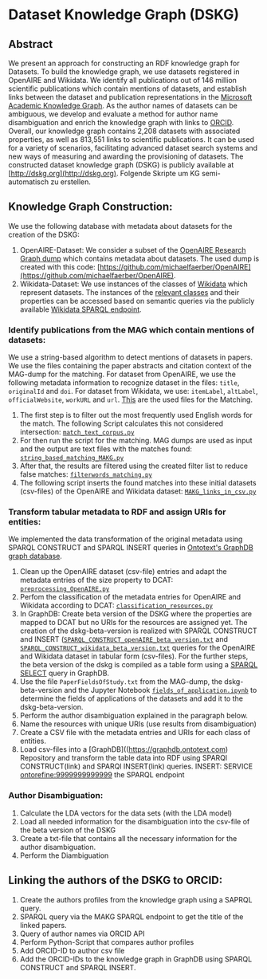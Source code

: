 # Dataset Knowledge Graph (DSKG)

## Abstract
We present an approach for constructing an RDF knowledge graph for Datasets. To build the knowledge graph, we use datasets registered in OpenAIRE and Wikidata.
We identify all publications out of 146 million scientific publications which contain mentions of datasets, and establish links between the dataset and publication representations in the [Microsoft Academic Knowledge Graph](http://ma-graph.org). As the author names of datasets can be ambiguous, we develop and evaluate a method for author name disambiguation and enrich the knowledge graph with links to [ORCID](https://orcid.org). Overall, our knowledge graph contains 2,208 datasets with associated properties, as well as 813,551 links to scientific publications. It can be used for a variety of scenarios, facilitating advanced dataset search systems and new ways of measuring and awarding the provisioning of datasets.
The constructed dataset knowledge graph (DSKG) is publicly available at [http://dskg.org](http://dskg.org).
Folgende Skripte um KG semi-automatisch zu erstellen.

## Knowledge Graph Construction:

We use the following database with metadata about datasets for the creation of the DSKG: 
1. OpenAIRE-Dataset: We consider a subset of the [OpenAIRE Research Graph dump](https://zenodo.org/record/3516918) which contains metadata about datasets. The used dump is created with this code: [https://github.com/michaelfaerber/OpenAIRE](https://github.com/michaelfaerber/OpenAIRE).
2. Wikidata-Dataset: We use instances of the classes of [Wikidata](https://www.wikidata.org/wiki/Wikidata:Main_Page) which represent datasets. The instances of the [relevant classes](wikidata-dataset/SPARQL_wikidata_dataset.txt) and their properties can be accessed based on semantic queries via the publicly available [Wikidata SPARQL endpoint](https://query.wikidata.org).

### Identify publications from the MAG which contain mentions of datasets:
We use a string-based algorithm to detect mentions of datasets in papers. We use the files containing the paper abstracts and citation context of the MAG-dump for the matching. For dataset from OpenAIRE, we use the following metadata information to recognize dataset in the files: ``title``, ``originalId`` and ``doi``. For dataset from Wikidata, we use: ``itemLabel``, ``altLabel``, ``officialWebsite``, ``workURL`` and ``url``. [This](string-matching-MAKG-dumps/data) are the used files for the Matching.

  1. The first step is to filter out the most frequently used English words for the match. The following Script calculates this not considered intersection: [``match_text_corpus.py``](string-matching-MAKG-dumps/match_text_corpus.py)
  2. For then run the script for the matching. MAG dumps are used as input and the output are text files with the matches found: [``string_based_matching_MAKG.py``](string-matching-MAKG-dumps/string_based_matching_MAKG.py)
  3. After that, the results are filtered using the created filter list to reduce false matches: [``filterwords_matching.py``](string-matching-MAKG-dumps/filterwords_matching.py)
  4. The following script inserts the found matches into these initial datasets (csv-files) of the OpenAIRE and Wikidata dataset: [``MAKG_links_in_csv.py``](string-matching-MAKG-dumps/MAKG_links_in_csv.py)


### Transform tabular metadata to RDF and assign URIs for entities:
We implemented the data transformation of the original metadata using SPARQL CONSTRUCT and SPARQL INSERT queries in [Ontotext's GraphDB graph database](https://graphdb.ontotext.com).

  1. Clean up the OpenAIRE dataset (csv-file) entries and adapt the metadata entries of the size property to DCAT: [``preprocessing_OpenAIRE.py``](dskg-construction/preprocessing_OpenAIRE.py)
  2. Perfom the classification of the metadata entries for OpenAIRE and Wikidata according to DCAT: [``classification_resources.py``](dskg-construction/classification_resources.py)
  3. In GraphDB: Create beta version of the DSKG where the properties are mapped to DCAT but no URIs for the resources are assigned yet. The creation of the dskg-beta-version is realized with SPARQL CONSTRUCT and INSERT ([``SPARQL_CONSTRUCT_openAIRE_beta_version.txt``](dskg-construction/SPARQL-dskg-beta-version/SPARQL_CONSTRUCT_openAIRE_beta_version.txt) and  [``SPARQL_CONSTRUCT_wikidata_beta_version.txt``](dskg-construction/SPARQL-dskg-beta-version/SPARQL_CONSTRUCT_wikidata_beta_version.txt) queries for the OpenAIRE and Wikidata dataset in tabular form (csv-files). For the further steps, the beta version of the dskg is compiled as a table form using a [SPARQL SELECT](dskg-construction/dskg_table_format.txt) query in GraphDB.
  4. Use the file ``PaperFieldsOfStudy.txt`` from the MAG-dump, the dskg-beta-version and the Jupyter Notebook [``fields_of_application.ipynb``](dskg-construction/fields_of_application.ipynb) to determine the fields of applications of the datasets and add it to the dskg-beta-version.
  5. Perform the author disambiguation explained in the paragraph below.
  6. Name the resources with unique URIs (use results from disambiguation)
  7. Create a CSV file with the metadata entries and URIs for each class of entities.
  8. Load csv-files into a [GraphDB]((https://graphdb.ontotext.com) Repository and transform the table data into RDF using SPARQl CONSTRUCT(link) and SPARQl INSERT(link) queries.
  INSERT: SERVICE <ontorefine:9999999999999> the SPARQL endpoint

  
### Author Disambiguation:
 1. Calculate the LDA vectors for the data sets (with the LDA model)
 2. Load all needed information for the disambiguation into the csv-file of the beta version of the DSKG
 3. Create a txt-file that contains all the necessary information for the author disambiguation.
 4. Perform the Diambiguation
  
## Linking the authors of the DSKG to ORCID:
  1. Create the authors profiles from the knowledge graph using a SAPRQL query. 
  2. SPARQL query via the MAKG SPARQL endpoint to get the title of the linked papers.
  3. Query of author names via ORCID API
  4. Perform Python-Script that compares author profiles 
  5. Add ORCID-ID to author csv file
  6. Add the ORCID-IDs to the knowledge graph in GraphDB using SPARQL CONSTRUCT and SPARQL INSERT.

 
  


